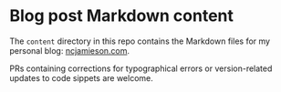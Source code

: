 # Blog post Markdown content

The `content` directory in this repo contains the Markdown files for my personal blog: [ncjamieson.com](https://ncjamieson.com).

PRs containing corrections for typographical errors or version-related updates to code sippets are welcome.
